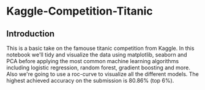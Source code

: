 # Kaggle-Competition-Titanic

## Introduction

This is a basic take on the famouse titanic competition from Kaggle. In this notebook we'll tidy and visualize the data using matplotlib, seaborn and PCA before applying the most common machine learning algorithms including logistic regression, random forest, gradient boosting and more. Also we're going to use a roc-curve to visualize all the different models. The highest achieved accuracy on the submission is 80.86% (top 6%).
